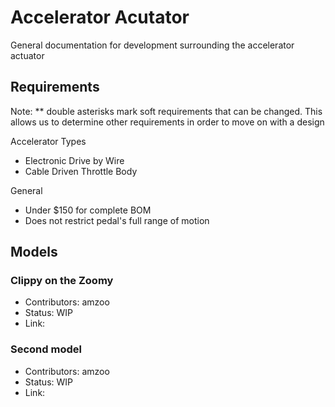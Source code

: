 # Accelerator Acutator
General documentation for development surrounding the accelerator actuator

## Requirements
Note: ** double asterisks mark soft requirements that can be changed. This allows us
to determine other requirements in order to move on with a design

Accelerator Types
- Electronic Drive by Wire
- Cable Driven Throttle Body

General
- Under $150 for complete BOM
- Does not restrict pedal's full range of motion

## Models

### Clippy on the Zoomy

- Contributors: amzoo
- Status: WIP
- Link: 

### Second model 

- Contributors: amzoo
- Status: WIP
- Link: 

